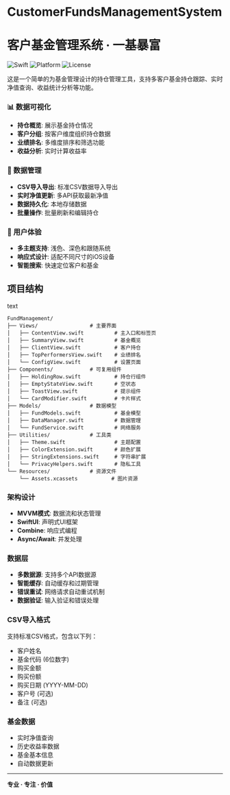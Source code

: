 # CustomerFundsManagementSystem

# 客户基金管理系统 · 一基暴富 

![Swift](https://img.shields.io/badge/Swift-5.0+-orange)
![Platform](https://img.shields.io/badge/Platform-iOS-blue)
![License](https://img.shields.io/badge/License-GPL%20v3-green)

这是一个简单的为基金管理设计的持仓管理工具，支持多客户基金持仓跟踪、实时净值查询、收益统计分析等功能。



### 📊 数据可视化

- **持仓概览**: 展示基金持仓情况
- **客户分组**: 按客户维度组织持仓数据
- **业绩排名**: 多维度排序和筛选功能
- **收益分析**: 实时计算收益率

### 🔄 数据管理

- **CSV导入导出**: 标准CSV数据导入导出
- **实时净值更新**: 多API获取最新净值
- **数据持久化**: 本地存储数据
- **批量操作**: 批量刷新和编辑持仓

### 🎨 用户体验

- **多主题支持**: 浅色、深色和跟随系统
- **响应式设计**: 适配不同尺寸的iOS设备
- **智能搜索**: 快速定位客户和基金



## 项目结构

text

```
FundManagement/
├── Views/                 # 主要界面
│   ├── ContentView.swift          # 主入口和标签页
│   ├── SummaryView.swift          # 基金概览
│   ├── ClientView.swift           # 客户持仓
│   ├── TopPerformersView.swift    # 业绩排名
│   └── ConfigView.swift           # 设置页面
├── Components/            # 可复用组件
│   ├── HoldingRow.swift           # 持仓行组件
│   ├── EmptyStateView.swift       # 空状态
│   ├── ToastView.swift            # 提示组件
│   └── CardModifier.swift         # 卡片样式
├── Models/                # 数据模型
│   ├── FundModels.swift           # 基金模型
│   ├── DataManager.swift          # 数据管理
│   └── FundService.swift          # 网络服务
├── Utilities/             # 工具类
│   ├── Theme.swift                # 主题配置
│   ├── ColorExtension.swift       # 颜色扩展
│   ├── StringExtensions.swift     # 字符串扩展
│   └── PrivacyHelpers.swift       # 隐私工具
└── Resources/             # 资源文件
    └── Assets.xcassets           # 图片资源
```



### 架构设计

- **MVVM模式**: 数据流和状态管理
- **SwiftUI**: 声明式UI框架
- **Combine**: 响应式编程
- **Async/Await**: 并发处理

### 数据层

- **多数据源**: 支持多个API数据源
- **智能缓存**: 自动缓存和过期管理
- **错误重试**: 网络请求自动重试机制
- **数据验证**: 输入验证和错误处理

### CSV导入格式

支持标准CSV格式，包含以下列：

- 客户姓名
- 基金代码 (6位数字)
- 购买金额
- 购买份额
- 购买日期 (YYYY-MM-DD)
- 客户号 (可选)
- 备注 (可选)

### 基金数据

- 实时净值查询
- 历史收益率数据
- 基金基本信息
- 自动数据更新

------

**专业 · 专注 · 价值**
